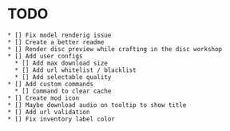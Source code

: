# TODO

    * [] Fix model renderig issue
    * [] Create a better readme
    * [] Render disc preview while crafting in the disc workshop
    * [] Add user configs
      * [] Add max download size
      * [] Add url whitelist / blacklist
      * [] Add selectable quality
    * [] Add custom commands
      * [] Command to clear cache
    * [] Create mod icon
    * [] Maybe download audio on tooltip to show title
    * [] Add url validation
    * [] Fix inventory label color
